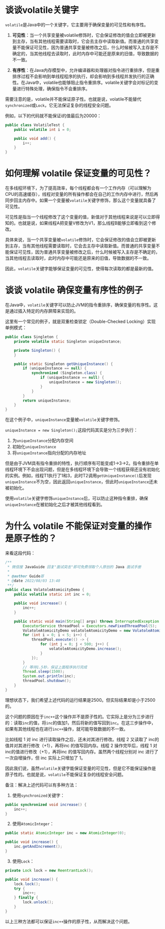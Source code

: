 # 谈谈volatile关键字

`volatile`是Java中的一个关键字，它主要用于确保变量的可见性和有序性。

1. **可见性**：当一个共享变量被volatile修饰时，它会保证修改的值会立即被更新到主存，当有其他线程需要读取时，它会去主存中读取新值。而普通的共享变量不能保证可见性，因为普通共享变量被修改之后，什么时候被写入主存是不确定的，当其他线程去读取时，此时内存中可能还是原来的旧值，导致数据的不一致。

2. **有序性**：在Java内存模型中，允许编译器和处理器对指令进行重排序，但是重排序过程不会影响到单线程程序的执行，却会影响到多线程并发执行的正确性。在Java中，volatile也能够阻止指令重排序。volatile关键字会对标记的变量进行特殊处理，确保指令不会重排序。

需要注意的是，volatile并不能保证原子性。也就是说，volatile不能替代`synchronized`或`Lock`，它无法保证复杂的线程安全问题。

例如，以下的代码就不能保证i的值最后为20000：

```java
public class VolatileTest {
    public volatile int i = 0;

    public void add() {
        i++;
    }
}
```

# 如何理解 volatile 保证变量的可见性？

在多线程环境下，为了提高效率，每个线程都会有一个工作内存（可以理解为CPU的高速缓存），线程对变量的所有操作都会在自己的工作内存中进行，然后再同步回主内存中。如果一个变量被`volatile`关键字修饰，那么这个变量就具备了可见性。

可见性是指当一个线程修改了这个变量的值，新值对于其他线程来说是可以立即得知的。也就是说，如果线程A把变量V修改为V1，那么线程B能够立即看到这个修改。

具体来说，当一个共享变量被`volatile`修饰时，它会保证修改的值会立即被更新到主存，当有其他线程需要读取时，它会去主存中读取新值。而普通的共享变量不能保证可见性，因为普通共享变量被修改之后，什么时候被写入主存是不确定的，当其他线程去读取时，此时内存中可能还是原来的旧值，导致数据的不一致。

因此，`volatile`关键字能够保证变量的可见性，使得每次读取的都是最新的值。

# 谈谈 volatile 确保变量有序性的例子

在Java中，`volatile`关键字可以防止JVM的指令重排序，确保变量的有序性。这是通过插入特定的内存屏障来实现的。

这里有一个常见的例子，就是双重检查锁定（Double-Checked Locking）实现单例模式：

```java
public class Singleton {
    private volatile static Singleton uniqueInstance;

    private Singleton() {
    }

    public static Singleton getUniqueInstance() {
        if (uniqueInstance == null) {
            synchronized (Singleton.class) {
                if (uniqueInstance == null) {
                    uniqueInstance = new Singleton();
                }
            }
        }
        return uniqueInstance;
    }
}
```

在这个例子中，`uniqueInstance`变量被`volatile`关键字修饰。

`uniqueInstance = new Singleton();`这段代码其实是分为三步执行：

1. 为`uniqueInstance`分配内存空间
2. 初始化`uniqueInstance`
3. 将`uniqueInstance`指向分配的内存地址

但是由于JVM具有指令重排的特性，执行顺序有可能变成1->3->2。指令重排在单线程环境下不会出现问题，但是在多线程环境下会导致一个线程获得还没有初始化的实例。例如，线程T1执行了1和3，此时T2调用`getUniqueInstance()`后发现`uniqueInstance`不为空，因此返回`uniqueInstance`，但此时`uniqueInstance`还未被初始化。

使用`volatile`关键字修饰`uniqueInstance`后，可以防止这种指令重排，确保`uniqueInstance`在被初始化之后才被其他线程看到。


# 为什么 volatile 不能保证对变量的操作是原子性的？

来看这段代码：

```java
/**
 * 微信搜 JavaGuide 回复"面试突击"即可免费领取个人原创的 Java 面试手册
 *
 * @author Guide哥
 * @date 2022/08/03 13:40
 **/
public class VolatoleAtomicityDemo {
    public volatile static int inc = 0;

    public void increase() {
        inc++;
    }

    public static void main(String[] args) throws InterruptedException {
        ExecutorService threadPool = Executors.newFixedThreadPool(5);
        VolatoleAtomicityDemo volatoleAtomicityDemo = new VolatoleAtomicityDemo();
        for (int i = 0; i < 5; i++) {
            threadPool.execute(() -> {
                for (int j = 0; j < 500; j++) {
                    volatoleAtomicityDemo.increase();
                }
            });
        }
        // 等待1.5秒，保证上面程序执行完成
        Thread.sleep(1500);
        System.out.println(inc);
        threadPool.shutdown();
    }
}
```

理想状态下，我们希望上述代码的运行结果是2500。但实际结果却是小于2500的。

这个问题的原因在于`inc++`这个操作并不是原子性的。它实际上是分为三步进行的：读取`inc`的值，将`inc`的值加1，然后将新的值写回到`inc`。在这三步操作中，如果有其他线程也在进行`inc++`操作，就可能导致数据的不一致。

比如线程 1 对 inc 进行读取操作之后，还未对其进行修改。线程 2 又读取了 inc的值并对其进行修改（+1），再将inc 的值写回内存。线程 2 操作完毕后，线程 1 对 inc的值进行修改（+1），再将inc 的值写回内存。虽然两个线程分别对 inc 进行了一次自增操作，但 inc 实际上只增加了 1。

因此我们说，虽然`volatile`关键字能保证变量的可见性，但是它不能保证操作是原子性的。也就是说，`volatile`不能保证复杂的线程安全问题。

备注：解决上述代码可以有多种方法：

1. 使用`synchronized`关键字：

```java
public synchronized void increase() {
    inc++;
}
```

2. 使用`AtomicInteger`：

```java
public static AtomicInteger inc = new AtomicInteger(0);

public void increase() {
    inc.getAndIncrement();
}
```

3. 使用`Lock`：

```java
private Lock lock = new ReentrantLock();

public void increase() {
    lock.lock();
    try {
        inc++;
    } finally {
        lock.unlock();
    }
}
```

以上三种方法都可以保证`inc++`操作的原子性，从而解决这个问题。